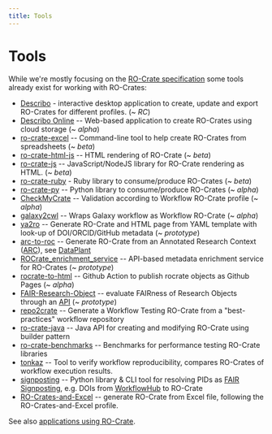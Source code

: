 ```yaml
---
title: Tools
---
```

<!--
   Copyright 2019-2020 The University of Manchester and RO Crate contributors 
   <https://github.com/ResearchObject/ro-crate/graphs/contributors>

   Licensed under the Apache License, Version 2.0 (the "License");
   you may not use this file except in compliance with the License.
   You may obtain a copy of the License at

       http://www.apache.org/licenses/LICENSE-2.0

   Unless required by applicable law or agreed to in writing, software
   distributed under the License is distributed on an "AS IS" BASIS,
   WITHOUT WARRANTIES OR CONDITIONS OF ANY KIND, either express or implied.
   See the License for the specific language governing permissions and
   limitations under the License.
-->

# Tools

While we're mostly focusing on the [RO-Crate specification](../specification.md) some tools already exist for working with RO-Crates:

 - [Describo](https://arkisto-platform.github.io/describo/) - interactive desktop application to create, update and export RO-Crates for different profiles. (~ _RC_)
 - [Describo Online](https://arkisto-platform.github.io/describo-online/) -- Web-based application to create RO-Crates using cloud storage (~ _alpha_)
 - [ro-crate-excel](https://www.npmjs.com/package/ro-crate-excel) -- Command-line tool to help create RO-Crates from spreadsheets (~ _beta_)
 - [ro-crate-html-js](https://www.npmjs.com/package/ro-crate-html-js) -- HTML rendering of RO-Crate (~ _beta_)
 - [ro-crate-js](https://www.npmjs.com/package/ro-crate) -- JavaScript/NodeJS library for RO-Crate rendering as HTML. (~ _beta_)
 - [ro-crate-ruby](https://github.com/fbacall/ro-crate-ruby) - Ruby library to consume/produce RO-Crates (~ _beta_)
 - [ro-crate-py](https://github.com/researchobject/ro-crate-py) -- Python library to consume/produce RO-Crates (~ _alpha_)
 - [CheckMyCrate](https://github.com/KockataEPich/CheckMyCrate/tree/Version_0.2) -- Validation according to Workflow RO-Crate profile (~ _alpha_)
 - [galaxy2cwl](https://github.com/workflowhub-eu/galaxy2cwl) -- Wraps Galaxy workflow as Workflow RO-Crate (~ _alpha_)
 - [ya2ro](https://github.com/oeg-upm/ya2ro) -- Generate RO-Crate and HTML page from YAML template with look-up of DOI/ORCID/GitHub metadata (~ _prototype_)
 - [arc-to-roc](https://github.com/nfdi4plants/arc-to-roc) -- Generate RO-Crate from an Annotated Research Context ([ARC](https://nfdi4plants.org/content/docs/AnnotatedResearchContext.html)), see [DataPlant](../in-use/index.md#dataplant)
 - [ROCrate_enrichment_service](https://github.com/oeg-upm/ROCrate_enrichment_service) -- API-based metadata enrichment service for RO-Crates (~ _prototype_)
 - [rocrate-to-html](https://github.com/vliz-be-opsci/rocrate-to-html)  -- Github Action to publish rocrate objects as Github Pages (~ _alpha_)
 - [FAIR-Research-Object](https://github.com/oeg-upm/FAIR-Research-Object) -- evaluate FAIRness of Research Objects through an [API](https://app.swaggerhub.com/apis/esgg/FAIROs/1.0.0-oas3) (~ _prototype_)
 - [repo2crate](https://github.com/crs4/repo2crate) -- Generate a Workflow Testing RO-Crate from a "best-practices" workflow repository
 - [ro-crate-java](https://github.com/kit-data-manager/ro-crate-java) -- Java API for creating and modifying RO-Crate using builder pattern
 - [ro-crate-benchmarks](https://github.com/kit-data-manager/ro-crate-benchmarks) -- Benchmarks for performance testing RO-Crate libraries
 - [tonkaz](https://github.com/sapporo-wes/tonkaz) -- Tool to verify workflow reproducibility, compares RO-Crates of workflow execution results.
 - [signposting](https://pypi.org/project/signposting/) -- Python library & CLI tool for resolving PIDs as [FAIR Signposting](https://signposting.org/FAIR/), e.g. DOIs from [WorkflowHub](https://workflowhub.eu/) to RO-Crate
 - [RO-Crates-and-Excel](https://github.com/e11938258/RO-Crates-and-Excel) -- generate RO-Crate from Excel file, following the RO-Crates-and-Excel profile.
 
See also [applications using RO-Crate](../in-use/).
